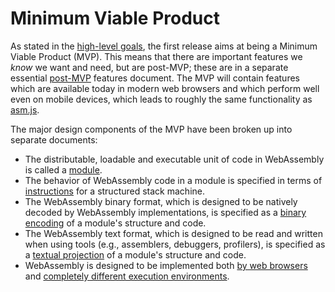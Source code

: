---
---
# Minimum Viable Product

As stated in the [high-level goals](HighLevelGoals.md), the first release aims
at being a Minimum Viable Product (MVP). This means that there are important
features we *know* we want and need, but are post-MVP; these are in a separate
essential [post-MVP](PostMVP.md) features document. The MVP will contain
features which are available today in modern web browsers and which perform well
even on mobile devices, which leads to roughly the same functionality as
[asm.js](http://asmjs.org).

The major design components of the MVP have been broken up into separate
documents:
* The distributable, loadable and executable unit of code in WebAssembly
  is called a [module](Modules.md).
* The behavior of WebAssembly code in a module is specified in terms of 
  [instructions](Semantics.md) for a structured stack machine.
* The WebAssembly binary format, which is designed to be natively decoded by 
  WebAssembly implementations, is specified as a 
  [binary encoding](BinaryEncoding.md) of a module's structure and code.
* The WebAssembly text format, which is designed to be read and written when
  using tools (e.g., assemblers, debuggers, profilers), is specified as a
  [textual projection](TextFormat.md) of a module's structure and code.
* WebAssembly is designed to be implemented both [by web browsers](Web.md)
  and [completely different execution environments](NonWeb.md).
